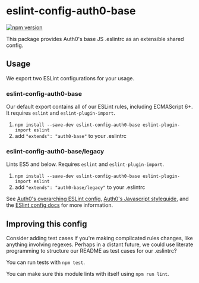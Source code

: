 # eslint-config-auth0-base

[![npm version](https://badge.fury.io/js/eslint-config-auth0-base.svg)](http://badge.fury.io/js/eslint-config-auth0-base)

This package provides Auth0's base JS .eslintrc as an extensible shared config.

## Usage

We export two ESLint configurations for your usage.

### eslint-config-auth0-base

Our default export contains all of our ESLint rules, including ECMAScript 6+. It requires `eslint` and `eslint-plugin-import`.

1. `npm install --save-dev eslint-config-auth0-base eslint-plugin-import eslint`
2. add `"extends": "auth0-base"` to your .eslintrc

### eslint-config-auth0-base/legacy

Lints ES5 and below. Requires `eslint` and `eslint-plugin-import`.

1. `npm install --save-dev eslint-config-auth0-base eslint-plugin-import eslint`
2. add `"extends": "auth0-base/legacy"` to your .eslintrc

See [Auth0's overarching ESLint config](https://npmjs.com/eslint-config-auth0), [Auth0's Javascript styleguide](https://github.com/auth0/javascript), and the [ESlint config docs](http://eslint.org/docs/user-guide/configuring#extending-configuration-files) for more information.

## Improving this config

Consider adding test cases if you're making complicated rules changes, like anything involving regexes. Perhaps in a distant future, we could use literate programming to structure our README as test cases for our .eslintrc?

You can run tests with `npm test`.

You can make sure this module lints with itself using `npm run lint`.
